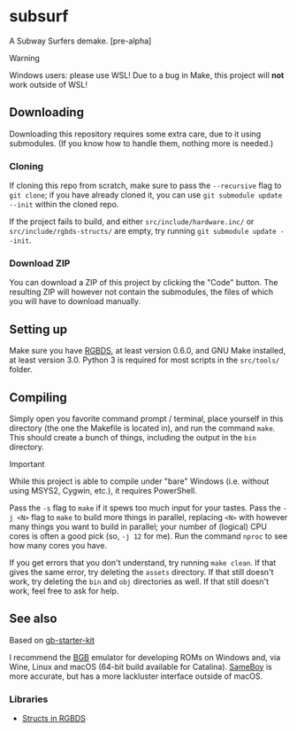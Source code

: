 # subsurf

A Subway Surfers demake. [pre-alpha]

> [!WARNING]
> Windows users: please use WSL! Due to a bug in Make, this project will **not** work outside of WSL!

## Downloading

Downloading this repository requires some extra care, due to it using submodules.
(If you know how to handle them, nothing more is needed.)

### Cloning

If cloning this repo from scratch, make sure to pass the `--recursive` flag to `git clone`; if you have already cloned it, you can use `git submodule update --init` within the cloned repo.

If the project fails to build, and either `src/include/hardware.inc/` or `src/include/rgbds-structs/` are empty, try running `git submodule update --init`.

### Download ZIP

You can download a ZIP of this project by clicking the "Code" button.
The resulting ZIP will however not contain the submodules, the files of which you will have to download manually.

## Setting up

Make sure you have [RGBDS](https://github.com/rednex/rgbds), at least version 0.6.0, and GNU Make installed, at least version 3.0.
Python 3 is required for most scripts in the `src/tools/` folder.

## Compiling

Simply open you favorite command prompt / terminal, place yourself in this directory (the one the Makefile is located in), and run the command `make`.
This should create a bunch of things, including the output in the `bin` directory.

> [!IMPORTANT]
> While this project is able to compile under "bare" Windows (i.e. without using MSYS2, Cygwin, etc.), it requires PowerShell.

Pass the `-s` flag to `make` if it spews too much input for your tastes.
Pass the `-j <N>` flag to `make` to build more things in parallel, replacing `<N>` with however many things you want to build in parallel; your number of (logical) CPU cores is often a good pick (so, `-j 12` for me). Run the command `nproc` to see how many cores you have.

If you get errors that you don't understand, try running `make clean`.
If that gives the same error, try deleting the `assets` directory.
If that still doesn't work, try deleting the `bin` and `obj` directories as well.
If that still doesn't work, feel free to ask for help.

## See also

Based on [gb-starter-kit](https://github.com/ISSOtm/gb-starter-kit)

I recommend the [BGB](https://bgb.bircd.org) emulator for developing ROMs on Windows and, via Wine, Linux and macOS (64-bit build available for Catalina).
[SameBoy](https://github.com/LIJI32/SameBoy) is more accurate, but has a more lackluster interface outside of macOS.

### Libraries

- [Structs in RGBDS](https://github.com/ISSOtm/rgbds-structs)
